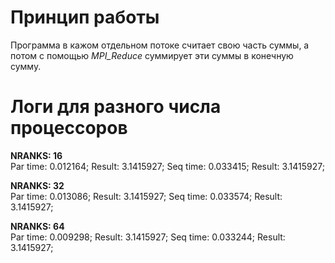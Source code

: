 # Принцип работы
Программа в кажом отдельном потоке считает свою часть суммы, а потом с помощью *MPI_Reduce* суммирует эти суммы в конечную сумму.

# Логи для разного числа процессоров

**NRANKS: 16** \
Par time: 0.012164; 	Result: 3.1415927;
Seq time: 0.033415; 	Result: 3.1415927;

**NRANKS: 32** \
Par time: 0.013086; 	Result: 3.1415927;
Seq time: 0.033574; 	Result: 3.1415927;

**NRANKS: 64** \
Par time: 0.009298; 	Result: 3.1415927;
Seq time: 0.033244; 	Result: 3.1415927;
